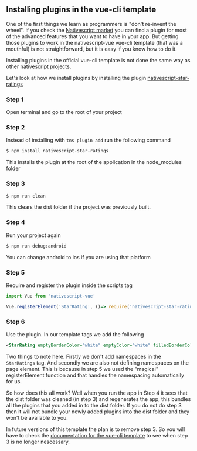 ## Installing plugins in the vue-cli template

One of the first things we learn as programmers is "don't re-invent the wheel". If you check the [Nativescript market](https://market.nativescript.org/) you can find a plugin for most of the advanced features that you want to have in your app. But getting those plugins to work in the nativescript-vue vue-cli template (that was a mouthful) is not straightforward, but it is easy if you know how to do it.  

Installing plugins in the official vue-cli template is not done the same way as other nativescript projects. 

Let's look at how we install plugins by installing the plugin [nativescript-star-ratings](https://market.nativescript.org/plugins/nativescript-star-ratings)

### Step 1
Open terminal and go to the root of your project

### Step 2
Instead of installing with `tns plugin add` run the following command
```sh
$ npm install nativescript-star-ratings
```
This installs the plugin at the root of the application in the node_modules folder

### Step 3
```sh
$ npm run clean
```
This clears the dist folder if the project was previously built.

### Step 4
Run your project again
```sh
$ npm run debug:android
```
You can change android to ios if you are using that platform 

### Step 5 
Require and register the plugin inside the scripts tag

```js
import Vue from 'nativescript-vue'

Vue.registerElement('StarRating', ()=> require('nativescript-star-ratings').StarRating)
```

### Step 6
Use the plugin. In our template tags we add the following
```xml
<StarRating emptyBorderColor="white" emptyColor="white" filledBorderColor="black" filledColor="red" value="2" max="5"/>
```

Two things to note here. Firstly we don't add namespaces in the `StarRatings` tag. And secondly we are also not defining namespaces on the page element. This is because in step 5 we used the "magical" registerElement function and that handles the namespacing automatically for us.

So how does this all work? Well when you run the app in Step 4 it sees that the dist folder was cleaned (in step 3) and regenerates the app, this bundles all the plugins that you added in to the dist folder. If you do not do step 3 then it will not bundle your newly added plugins into the dist folder and they won't be available to you. 

In future versions of this template the plan is to remove step 3. So you will have to check the [documentation for the vue-cli template](https://github.com/nativescript-vue/vue-cli-template) to see when step 3 is no longer nescessary. 

